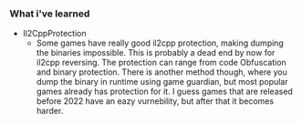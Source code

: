 ### What i've learned

- Il2CppProtection
    - Some games have really good il2cpp protection, making dumping the binaries impossible. This is probably a dead end by now for il2cpp reversing. The protection can range from code Obfuscation and binary protection. There is another method though, where you dump the binary in runtime using game guardian, but most popular games already has protection for it. I guess games that are released before 2022 have an eazy vurnebility, but after that it becomes harder.